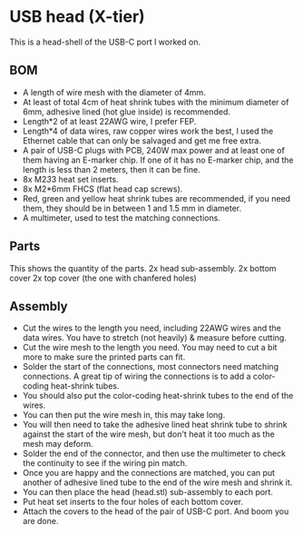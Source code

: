 # USB head (X-tier)
This is a head-shell of the USB-C port I worked on.
## BOM
* A length of wire mesh with the diameter of 4mm.
* At least of total 4cm of heat shrink tubes with the minimum diameter of 6mm, adhesive lined (hot glue inside) is recommended.
* Length*2 of at least 22AWG wire, I prefer FEP.
* Length*4 of data wires, raw copper wires work the best, I used the Ethernet cable that can only be salvaged and get me free extra.
* A pair of USB-C plugs with PCB, 240W max power and at least one of them having an E-marker chip. If one of it has no E-marker chip, and the length is less than 2 meters, then it can be fine.
* 8x M2*3*3 heat set inserts.
* 8x M2*6mm FHCS (flat head cap screws).
* Red, green and yellow heat shrink tubes are recommended, if you need them, they should be in between 1 and 1.5 mm in diameter.
* A multimeter, used to test the matching connections.

## Parts
This shows the quantity of the parts.
2x head sub-assembly.
2x bottom cover
2x top cover (the one with chanfered holes)

## Assembly
* Cut the wires to the length you need, including 22AWG wires and the data wires. You have to stretch (not heavily) & measure before cutting.
* Cut the wire mesh to the length you need. You may need to cut a bit more to make sure the printed parts can fit.
* Solder the start of the connections, most connectors need matching connections. A great tip of wiring the connections is to add a color-coding heat-shrink tubes.
* You should also put the color-coding heat-shrink tubes to the end of the wires.
* You can then put the wire mesh in, this may take long.
* You will then need to take the adhesive lined heat shrink tube to shrink against the start of the wire mesh, but don't heat it too much as the mesh may deform.
* Solder the end of the connector, and then use the multimeter to check the continuity to see if the wiring pin match.
* Once you are happy and the connections are matched, you can put another of adhesive lined tube to the end of the wire mesh and shrink it.
* You can then place the head (head.stl) sub-assembly to each port.
* Put heat set inserts to the four holes of each bottom cover.
* Attach the covers to the head of the pair of USB-C port. And boom you are done.